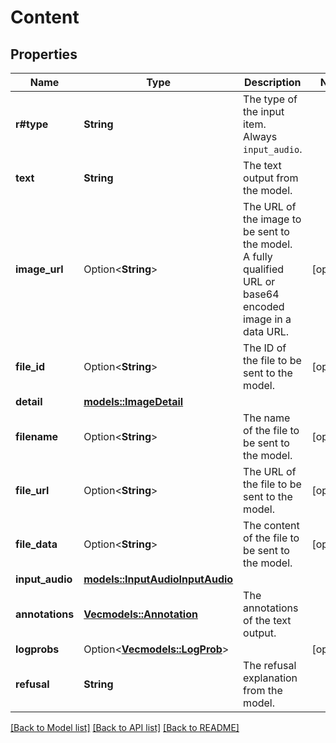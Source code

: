 # Content

## Properties

Name | Type | Description | Notes
------------ | ------------- | ------------- | -------------
**r#type** | **String** | The type of the input item. Always `input_audio`.  | 
**text** | **String** | The text output from the model. | 
**image_url** | Option<**String**> | The URL of the image to be sent to the model. A fully qualified URL or base64 encoded image in a data URL. | [optional]
**file_id** | Option<**String**> | The ID of the file to be sent to the model. | [optional]
**detail** | [**models::ImageDetail**](ImageDetail.md) |  | 
**filename** | Option<**String**> | The name of the file to be sent to the model. | [optional]
**file_url** | Option<**String**> | The URL of the file to be sent to the model. | [optional]
**file_data** | Option<**String**> | The content of the file to be sent to the model.  | [optional]
**input_audio** | [**models::InputAudioInputAudio**](InputAudio_input_audio.md) |  | 
**annotations** | [**Vec<models::Annotation>**](Annotation.md) | The annotations of the text output. | 
**logprobs** | Option<[**Vec<models::LogProb>**](LogProb.md)> |  | [optional]
**refusal** | **String** | The refusal explanation from the model. | 

[[Back to Model list]](../README.md#documentation-for-models) [[Back to API list]](../README.md#documentation-for-api-endpoints) [[Back to README]](../README.md)


